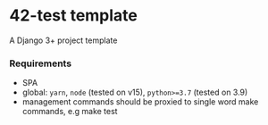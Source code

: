 42-test template
===========================

A Django 3+ project template

### Requirements
* SPA
* global: `yarn`, `node` (tested on v15), `python>=3.7` (tested on 3.9)
* management commands should be proxied to single word make commands, e.g make test
